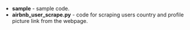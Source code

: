 * **sample** - sample code.
* **airbnb_user_scrape.py** - code for scraping users country and profile picture link from the webpage.
